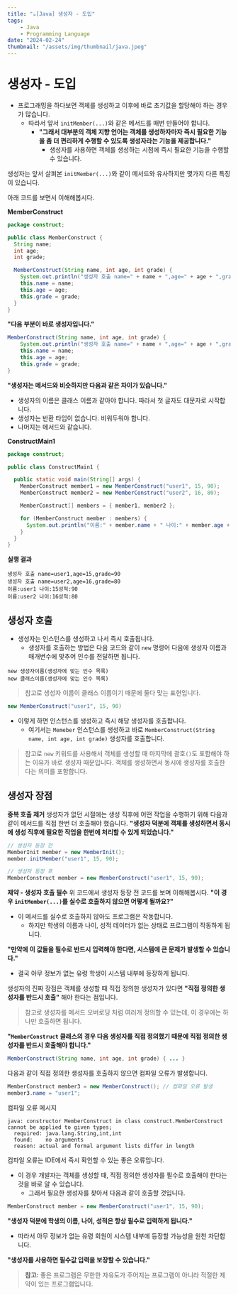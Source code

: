 ```yaml
---
title: "☕️[Java] 생성자 - 도입"
tags:
    - Java
    - Programming Language
date: "2024-02-24"
thumbnail: "/assets/img/thumbnail/java.jpeg"
---
```


# 생성자 - 도입
* 프로그래밍을 하다보면 객체를 생성하고 이후에 바로 초기값을 할당해야 하는 경우가 많습니다.
    * 따라서 앞서 `initMember(...)`와 같은 메서드를 매번 만들어야 합니다.
        * **"그래서 대부분의 객체 지향 언어는 객체를 생성하자마자 즉시 필요한 기능을 좀 더 편리하게 수행할 수 있도록 생성자라는 기능을 제공합니다."**
            * 생성자를 사용하면 객체를 생성하는 시점에 즉시 필요한 기능을 수행할 수 있습니다.

생성자는 앞서 살펴본 `initMember(...)`와 같이 메서드와 유사하지만 몇가지 다른 특징이 있습니다.

아래 코드를 보면서 이해해봅시다.

**MemberConstruct**
```java
package construct;

public class MemberConstruct {
  String name;
  int age;
  int grade;

  MemberConstruct(String name, int age, int grade) {
    System.out.println("생성자 호출 name=" + name + ",age=" + age + ",grade=" + grade);
    this.name = name;
    this.age = age;
    this.grade = grade;
  }
}
```

**"다음 부분이 바로 생성자입니다."**
```java
MemberConstruct(String name, int age, int grade) {
    System.out.println("생성자 호출 name=" + name + ",age=" + age + ",grade=" + grade);
    this.name = name;
    this.age = age;
    this.grade = grade;
}
```
**"생성자는 메서드와 비슷하지만 다음과 같은 차이가 있습니다."**
* 생성자의 이름은 클래스 이름과 같아야 합니다. 따라서 첫 글자도 대문자로 시작합니다.
* 생성자는 반환 타입이 없습니다. 비워두워야 합니다.
* 나머지는 메서드와 같습니다.

**ConstructMain1**
```java
package construct;

public class ConstructMain1 {

  public static void main(String[] args) {
    MemberConstruct member1 = new MemberConstruct("user1", 15, 90);
    MemberConstruct member2 = new MemberConstruct("user2", 16, 80);

    MemberConstruct[] members = { member1, member2 };

    for (MemberConstruct member : members) {
      System.out.println("이름:" + member.name + " 나이:" + member.age + "성적:" + member.grade);
    }
  }
}
```

**실행 결과**
```
생성자 호출 name=user1,age=15,grade=90
생성자 호출 name=user2,age=16,grade=80
이름:user1 나이:15성적:90
이름:user2 나이:16성적:80
```

## 생성자 호출
* 생성자는 인스턴스를 생성하고 나서 즉시 호출됩니다.
    * 생성자를 호출하는 방법은 다음 코드와 같이 `new` 명령어 다음에 생성자 이름과 매개변수에 맞추어 인수를 전달하면 됩니다.
```
new 생성자이름(생성자에 맞는 인수 목록)
new 클래스이름(생성자에 맞는 인수 목록)
```

> 참고로 생성자 이름이 클래스 이름이기 때문에 둘다 맞는 표현입니다.

```java
new MemberConstruct("user1", 15, 90)
```
* 이렇게 하면 인스턴스를 생성하고 즉시 해당 생성자를 호출합니다.
    * 여기서는 `Memeber` 인스턴스를 생성하고 바로 `MemberConstruct(String name, int age, int grade)` 생성자를 호출합니다.

> 참고로 `new` 키워드를 사용해서 객체를 생성할 때 마지막에 괄호`()`도 포함해야 하는 이유가 바로 생성자 때문입니다. 객체를 생성하면서 동시에 생성자를 호출한다는 의미를 포함합니다.

## 생성자 장점
**중복 호출 제거**
생성자가 없던 시절에는 생성 직후에 어떤 작업을 수행하기 위해 다음과 같이 메서드를 직접 한번 더 호출해야 했습니다.
**"생성자 덕분에 객체를 생성하면서 동시에 생성 직후에 필요한 작업을 한번에 처리할 수 있게 되었습니다."**
```java
// 생성자 등장 전
MemberInit member = new MemberInit();
member.initMember("user1", 15, 90);

// 생성자 등장 후
MemberConstruct member = new MemberConstruct("user1", 15, 90);
```

**제약 - 생성자 호출 필수**
위 코드에서 생성자 등장 전 코드를 보며 이해해봅시다.
**"이 경우 `initMember(...)`를 실수로 호출하지 않으면 어떻게 될까요?"**
* 이 메서드를 실수로 호출하지 않아도 프로그램은 작동합니다.
    * 하지만 학생의 이름과 나이, 성적 데이터가 없는 상태로 프로그램이 작동하게 됩니다.

**"만약에 이 값들을 필수로 반드시 입력해야 한다면, 시스템에 큰 문제가 발생할 수 있습니다."**
* 결국 아무 정보가 없는 유령 학생이 시스템 내부에 등장하게 됩니다.

생성자의 진짜 장점은 객체를 생성할 때 직접 정의한 생성자가 있다면 **"직접 정의한 생성자를 반드시 호출"** 해야 한다는 점입니다.

> 참고로 생성자를 메서드 오버로딩 처럼 여러개 정의할 수 있는데, 이 경우에는 하나만 호출하면 됩니다.

**"`MemberConstruct` 클래스의 경우 다음 생성자를 직접 정의했기 때문에 직접 정의한 생성자를 반드시 호출해야 합니다."**

```java
MemberConstruct(String name, int age, int grade) { ... }
```

다음과 같이 직접 정의한 생성자를 호출하지 않으면 컴파일 오류가 발생합니다.
```java
MemberConstruct member3 = new MemberConstruct(); // 컴파일 오류 발생
member3.name = "user1";
```

컴파일 오류 메시지
```
java: constructor MemberConstruct in class construct.MemberConstruct cannot be applied to given types;
  required: java.lang.String,int,int
  found:    no arguments
  reason: actual and formal argument lists differ in length
```

컴파일 오류는 IDE에서 즉시 확인할 수 있는 좋은 오류입니다.
* 이 경우 개발자는 객체를 생성할 때, 직접 정의한 생성자를 필수로 호출해야 한다는 것을 바로 알 수 있습니다.
    * 그래서 필요한 생성자를 찾아서 다음과 같이 호출할 것입니다.
```java
MemberConstruct member = new MemberConstruct("user1", 15, 90);
```

**"생성자 덕분에 학생의 이름, 나이, 성적은 항상 필수로 입력하게 됩니다."**
* 따라서 아무 정보가 없는 유령 회원이 시스템 내부에 등장할 가능성을 원천 차단합니다.

**"생성자를 사용하면 필수값 입력을 보장할 수 있습니다."**

> **참고:** 좋은 프로그램은 무한한 자유도가 주어지는 프로그램이 아니라 적절한 제약이 있는 프로그램입니다.
